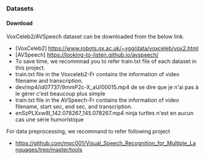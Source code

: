 ### Datasets
#### Download
VoxCeleb2/AVSpeech dataset can be downloaded from the below link.
- [VoxCeleb2] https://www.robots.ox.ac.uk/~vgg/data/voxceleb/vox2.html
- [AVSpeech] https://looking-to-listen.github.io/avspeech/
- To save time, we recommnad you to refer train.txt file of each dataset in this project.
- train.txt file in the Voxceleb2-Fr contains the information of video filename and transcription.
- dev/mp4/id07737/9mmP2c-X_aU/00015.mp4	de se dire que je n'ai pas à le gérer c'est beaucoup plus simple
- train.txt file in the AVSpeech-Fr contains the information of video filename, start sec, end sec, and transcription.
- enSzPLXxw8I_142.078267_145.078267.mp4	ninja turtles n'est en aucun cas une série humoristique
  

  
For data preprocessing, we recommand to refer following project
- https://github.com/mpc001/Visual_Speech_Recognition_for_Multiple_Languages/tree/master/tools

